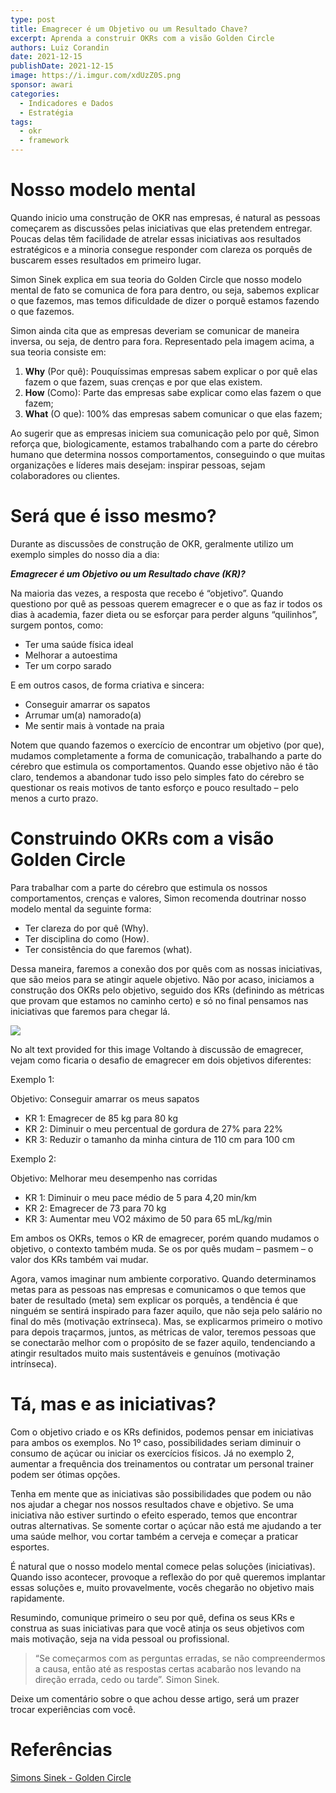 ```yaml
---
type: post
title: Emagrecer é um Objetivo ou um Resultado Chave?
excerpt: Aprenda a construir OKRs com a visão Golden Circle
authors: Luiz Corandin
date: 2021-12-15
publishDate: 2021-12-15
image: https://i.imgur.com/xdUzZ0S.png
sponsor: awari
categories:
  - Indicadores e Dados
  - Estratégia
tags:
  - okr
  - framework
---
```


# Nosso modelo mental

Quando inicio uma construção de OKR nas empresas, é natural as pessoas começarem as discussões pelas iniciativas que elas pretendem entregar. Poucas delas têm facilidade de atrelar essas iniciativas aos resultados estratégicos e a minoria consegue responder com clareza os porquês de buscarem esses resultados em primeiro lugar.

Simon Sinek explica em sua teoria do Golden Circle que nosso modelo mental de fato se comunica de fora para dentro, ou seja, sabemos explicar o que fazemos, mas temos dificuldade de dizer o porquê estamos fazendo o que fazemos.

Simon ainda cita que as empresas deveriam se comunicar de maneira inversa, ou seja, de dentro para fora. Representado pela imagem acima, a sua teoria consiste em:

1. **Why** (Por quê): Pouquíssimas empresas sabem explicar o por quê elas fazem o que fazem, suas crenças e por que elas existem.
2. **How** (Como): Parte das empresas sabe explicar como elas fazem o que fazem;
3. **What** (O que): 100% das empresas sabem comunicar o que elas fazem;

Ao sugerir que as empresas iniciem sua comunicação pelo por quê, Simon reforça que, biologicamente, estamos trabalhando com a parte do cérebro humano que determina nossos comportamentos, conseguindo o que muitas organizações e líderes mais desejam: inspirar pessoas, sejam colaboradores ou clientes.

# Será que é isso mesmo?

Durante as discussões de construção de OKR, geralmente utilizo um exemplo simples do nosso dia a dia:

***Emagrecer é um Objetivo ou um Resultado chave (KR)?***

Na maioria das vezes, a resposta que recebo é “objetivo”. Quando questiono por quê as pessoas querem emagrecer e o que as faz ir todos os dias à academia, fazer dieta ou se esforçar para perder alguns “quilinhos”, surgem pontos, como:

* Ter uma saúde física ideal
* Melhorar a autoestima
* Ter um corpo sarado

E em outros casos, de forma criativa e sincera:

* Conseguir amarrar os sapatos
* Arrumar um(a) namorado(a)
* Me sentir mais à vontade na praia

 Notem que quando fazemos o exercício de encontrar um objetivo (por que), mudamos completamente a forma de comunicação, trabalhando a parte do cérebro que estimula os comportamentos. Quando esse objetivo não é tão claro, tendemos a abandonar tudo isso pelo simples fato do cérebro se questionar os reais motivos de tanto esforço e pouco resultado – pelo menos a curto prazo.

# Construindo OKRs com a visão Golden Circle

Para trabalhar com a parte do cérebro que estimula os nossos comportamentos, crenças e valores, Simon recomenda doutrinar nosso modelo mental da seguinte forma:

* Ter clareza do por quê (Why).
* Ter disciplina do como (How).
* Ter consistência do que faremos (what).

Dessa maneira, faremos a conexão dos por quês com as nossas iniciativas, que são meios para se atingir aquele objetivo. Não por acaso, iniciamos a construção dos OKRs pelo objetivo, seguido dos KRs (definindo as métricas que provam que estamos no caminho certo) e só no final pensamos nas iniciativas que faremos para chegar lá.

![](/images/posts/emagrecer-e-um-objetivo-ou-um-resultado-chave.png)

No alt text provided for this image
Voltando à discussão de emagrecer, vejam como ficaria o desafio de emagrecer em dois objetivos diferentes:

Exemplo 1:

Objetivo: Conseguir amarrar os meus sapatos

* KR 1: Emagrecer de 85 kg para 80 kg
* KR 2: Diminuir o meu percentual de gordura de 27% para 22%
* KR 3: Reduzir o tamanho da minha cintura de 110 cm para 100 cm

Exemplo 2:

Objetivo: Melhorar meu desempenho nas corridas

* KR 1: Diminuir o meu pace médio de 5 para 4,20 min/km
* KR 2: Emagrecer de 73 para 70 kg
* KR 3: Aumentar meu VO2 máximo de 50 para 65 mL/kg/min

Em ambos os OKRs, temos o KR de emagrecer, porém quando mudamos o objetivo, o contexto também muda. Se os por quês mudam – pasmem – o valor dos KRs também vai mudar.

Agora, vamos imaginar num ambiente corporativo. Quando determinamos metas para as pessoas nas empresas e comunicamos o que temos que bater de resultado (meta) sem explicar os porquês, a tendência é que ninguém se sentirá inspirado para fazer aquilo, que não seja pelo salário no final do mês (motivação extrínseca). Mas, se explicarmos primeiro o motivo para depois traçarmos, juntos, as métricas de valor, teremos pessoas que se conectarão melhor com o propósito de se fazer aquilo, tendenciando a atingir resultados muito mais sustentáveis e genuínos (motivação intrínseca).  

# Tá, mas e as iniciativas?

Com o objetivo criado e os KRs definidos, podemos pensar em iniciativas para ambos os exemplos. No 1º caso, possibilidades seriam diminuir o consumo de açúcar ou iniciar os exercícios físicos. Já no exemplo 2, aumentar a frequência dos treinamentos ou contratar um personal trainer podem ser ótimas opções.

Tenha em mente que as iniciativas são possibilidades que podem ou não nos ajudar a chegar nos nossos resultados chave e objetivo. Se uma iniciativa não estiver surtindo o efeito esperado, temos que encontrar outras alternativas.  Se somente cortar o açúcar não está me ajudando a ter uma saúde melhor, vou cortar também a cerveja e começar a praticar esportes.

É natural que o nosso modelo mental comece pelas soluções (iniciativas). Quando isso acontecer, provoque a reflexão do por quê queremos implantar essas soluções e, muito provavelmente, vocês chegarão no objetivo mais rapidamente.

Resumindo, comunique primeiro o seu por quê, defina os seus KRs e construa as suas iniciativas para que você atinja os seus objetivos com mais motivação, seja na vida pessoal ou profissional.

> “Se começarmos com as perguntas erradas, se não compreendermos a causa, então até as respostas certas acabarão nos levando na direção errada, cedo ou tarde”. Simon Sinek.

Deixe um comentário sobre o que achou desse artigo, será um prazer trocar experiências com você.

# Referências

[Simons Sinek - Golden Circle](https://www.ted.com/talks/simon_sinek_how_great_leaders_inspire_action?language=en)